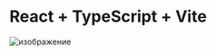 # React + TypeScript + Vite



![изображение](https://github.com/Daniil-l17/Weather-React/assets/129774580/66d27ce3-293d-4d0e-95ea-46c6a9053094)

